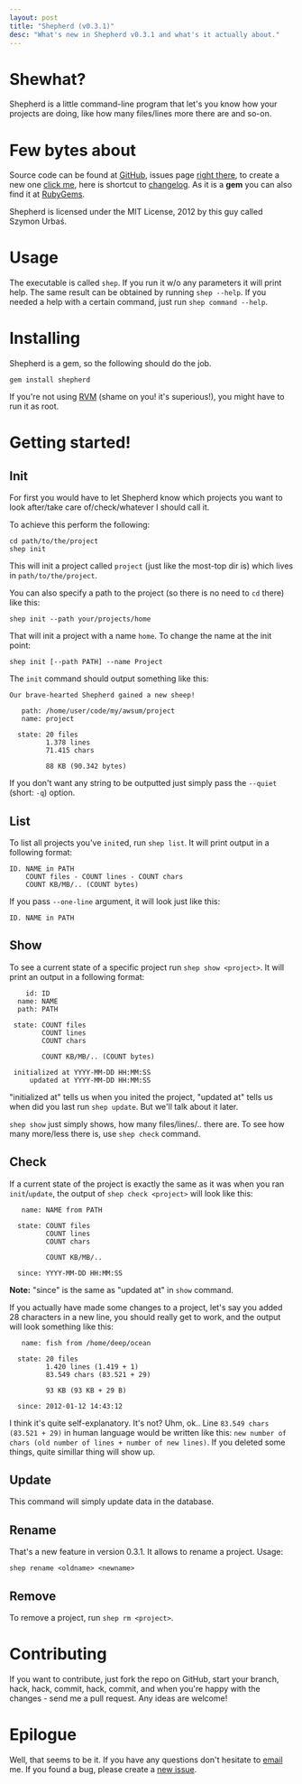 ```yaml
---
layout: post
title: "Shepherd (v0.3.1)"
desc: "What's new in Shepherd v0.3.1 and what's it actually about."
---
```

# Shewhat?

Shepherd is a little command-line program that let's you know how your projects are doing, like how many files/lines more there are and so-on.

# Few bytes about

Source code can be found at [GitHub](http://github.com/semahawk/shepherd), issues page [right there](http://github.com/semahawk/shepherd/issues), to create a new one [click me](http://github.com/semahawk/shepherd/issues/new), here is shortcut to [changelog](http://github.com/semahawk/shepherd/blob/master/CHANGELOG.md). As it is a __gem__ you can also find it at [RubyGems](http://rubygems.org/gems/shepherd).

Shepherd is licensed under the MIT License, 2012 by this guy called Szymon Urbaś.

# Usage

The executable is called `shep`. If you run it w/o any parameters it will print help. The same result can be obtained by running `shep --help`. If you needed a help with a certain command, just run `shep command --help`.

# Installing

Shepherd is a gem, so the following should do the job.

    gem install shepherd

If you're not using [RVM](http://rvm.beginrescueend.com/) (shame on you! it's superious!), you might have to run it as root.

# Getting started!

## Init

For first you would have to let Shepherd know which projects you want to look after/take care of/check/whatever I should call it.

To achieve this perform the following:

    cd path/to/the/project
    shep init

This will init a project called `project` (just like the most-top dir is) which lives in `path/to/the/project`.

You can also specify a path to the project (so there is no need to `cd` there) like this:

    shep init --path your/projects/home

That will init a project with a name `home`. To change the name at the init point:

    shep init [--path PATH] --name Project

The `init` command should output something like this:

    Our brave-hearted Shepherd gained a new sheep!
    
       path: /home/user/code/my/awsum/project
       name: project
    
      state: 20 files
             1.378 lines
             71.415 chars
    
             88 KB (90.342 bytes)

If you don't want any string to be outputted just simply pass the `--quiet` (short: `-q`) option.

## List

To list all projects you've `init`ed, run `shep list`. It will print output in a following format:

    ID. NAME in PATH
        COUNT files - COUNT lines - COUNT chars
        COUNT KB/MB/.. (COUNT bytes)

If you pass `--one-line` argument, it will look just like this:

    ID. NAME in PATH

## Show

To see a current state of a specific project run `shep show <project>`. It will print an output in a following format:

    
        id: ID
      name: NAME
      path: PATH
    
     state: COUNT files
            COUNT lines
            COUNT chars
    
            COUNT KB/MB/.. (COUNT bytes)
    
     initialized at YYYY-MM-DD HH:MM:SS
         updated at YYYY-MM-DD HH:MM:SS

"initialized at" tells us when you inited the project, "updated at" tells us when did you last run `shep update`. But we'll talk about it later.

`shep show` just simply shows, how many files/lines/.. there are. To see how many more/less there is, use `shep check` command.

## Check

If a current state of the project is exactly the same as it was when you ran `init`/`update`, the output of `shep check <project>` will look like this:

       name: NAME from PATH
    
      state: COUNT files
             COUNT lines
             COUNT chars 
    
             COUNT KB/MB/..
    
      since: YYYY-MM-DD HH:MM:SS

__Note:__ "since" is the same as "updated at" in `show` command.

If you actually have made some changes to a project, let's say you added 28 characters in a new line, you should really get to work, and the output will look something like this:

       name: fish from /home/deep/ocean 
    
      state: 20 files
             1.420 lines (1.419 + 1)
             83.549 chars (83.521 + 29)
    
             93 KB (93 KB + 29 B)
    
      since: 2012-01-12 14:43:12

I think it's quite self-explanatory. It's not? Uhm, ok.. Line `83.549 chars (83.521 + 29)` in human language would be written like this: `new number of chars (old number of lines + number of new lines)`. If you deleted some things, quite simillar thing will show up.

## Update

This command will simply update data in the database.

## Rename

That's a new feature in version 0.3.1. It allows to rename a project. Usage:

    shep rename <oldname> <newname>

## Remove

To remove a project, run `shep rm <project>`.

# Contributing

If you want to contribute, just fork the repo on GitHub, start your branch, hack, hack, commit, hack, commit, and when you're happy with the changes - send me a pull request. Any ideas are welcome!

# Epilogue

Well, that seems to be it. If you have any questions don't hesitate to [email](mailto:semahawk@hush.ai) me. If you found a bug, please create a [new issue](http://github.com/semahawk/shepherd/issues/new).
